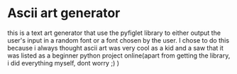 
# Ascii art generator
this is a text art generator that use the pyfiglet library to either output the user's input in a random font or a font chosen by the user. I chose to do this because i always thought ascii art was very cool as a kid and a saw that it was listed as a beginner python project online(apart from getting the library, i did everything myself, dont worry ;) )

